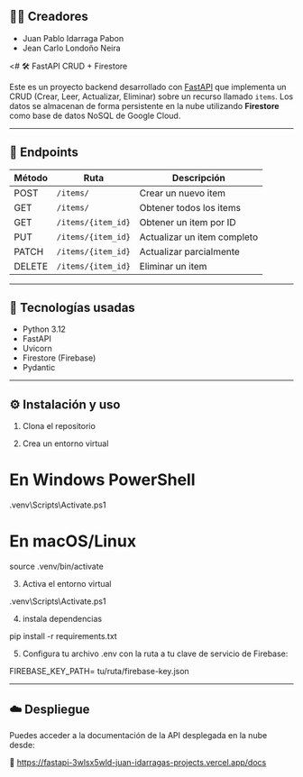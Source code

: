 ## 🧑‍💻 Creadores

- Juan Pablo Idarraga Pabon  
- Jean Carlo Londoño Neira

<# 🛠️ FastAPI CRUD + Firestore

Este es un proyecto backend desarrollado con [FastAPI](https://fastapi.tiangolo.com/) que implementa un CRUD (Crear, Leer, Actualizar, Eliminar) sobre un recurso llamado `items`. Los datos se almacenan de forma persistente en la nube utilizando **Firestore** como base de datos NoSQL de Google Cloud.

---

## 🚀 Endpoints

| Método | Ruta                | Descripción                 |
|--------|---------------------|-----------------------------|
| POST   | `/items/`           | Crear un nuevo item         |
| GET    | `/items/`           | Obtener todos los items     |
| GET    | `/items/{item_id}`  | Obtener un item por ID      |
| PUT    | `/items/{item_id}`  | Actualizar un item completo |
| PATCH  | `/items/{item_id}`  | Actualizar parcialmente     |
| DELETE | `/items/{item_id}`  | Eliminar un item            |

---

## 🔧 Tecnologías usadas

- Python 3.12
- FastAPI
- Uvicorn
- Firestore (Firebase)
- Pydantic


---

## ⚙️ Instalación y uso

1. Clona el repositorio

2. Crea un entorno virtual

# En Windows PowerShell
.venv\Scripts\Activate.ps1

# En macOS/Linux
source .venv/bin/activate

3. Activa el entorno virtual

.venv\Scripts\Activate.ps1

4. instala dependencias

pip install -r requirements.txt

5. Configura tu archivo .env con la ruta a tu clave de servicio de Firebase:

FIREBASE_KEY_PATH= tu/ruta/firebase-key.json


---

## ☁️ Despliegue
Puedes acceder a la documentación de la API desplegada en la nube desde:

🔗 https://fastapi-3wlsx5wld-juan-idarragas-projects.vercel.app/docs



